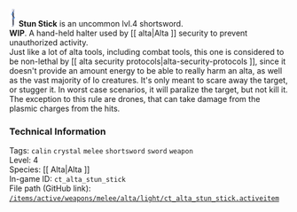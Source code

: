 ![ ](https://raw.githubusercontent.com/Ceterai/Enternia/main/items/active/weapons/melee/alta/light/ct_alta_stun_stick.png) **Stun Stick** is an uncommon lvl.4 shortsword.  
**WIP**. A hand-held halter used by [[ alta|Alta ]] security to prevent unauthorized activity.  
Just like a lot of alta tools, including combat tools, this one is considered to be non-lethal by [[ alta security protocols|alta-security-protocols ]], since it doesn't provide an amount energy to be able to really harm an alta, as well as the vast majority of Io creatures. It's only meant to scare away the target, or stugger it. In worst case scenarios, it will paralize the target, but not kill it.  
The exception to this rule are drones, that can take damage from the plasmic charges from the hits.

### Technical Information

Tags: `calin` `crystal` `melee` `shortsword` `sword` `weapon`  
Level: 4  
Species: [[ Alta|Alta ]]  
In-game ID: `ct_alta_stun_stick`  
File path (GitHub link): [`/items/active/weapons/melee/alta/light/ct_alta_stun_stick.activeitem`](https://github.com/Ceterai/Enternia/blob/main/items/active/weapons/melee/alta/light/ct_alta_stun_stick.activeitem)
